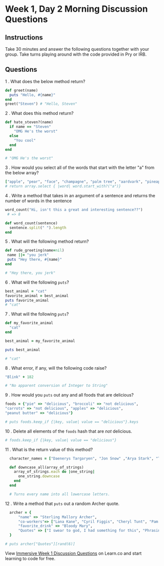 # Week 1, Day 2 Morning Discussion Questions

## Instructions

Take 30 minutes and answer the following questions together with your group. Take turns playing around with the code provided in Pry or IRB.

## Questions

1 . What does the below method return?

```ruby
def greet(name)
  puts "Hello, #{name}"
end
greet("Steven") # "Hello, Steven"

```

2 . What does this method return?

```ruby
def hate_steven?(name)
  if name == "Steven"
    "OMG He's the worst"
  else
    "You cool"
  end
end

# "OMG He's the worst"

```

3 . How would you select all of the words that start with the letter "a" from the below array?

```ruby
["apple", "pear", "face", "champagne", "palm tree", "aardvark", "pineapple"]
# return array.select { |word| word.start_with?("a")}
```


4 . Write a method that takes in an argument of a sentence and returns the
number of words in the sentence

```ruby
word_count("Hi, isn't this a great and interesting sentence??")
 # => 8

def word_count(sentence)
  sentence.split(" ").length
end

```

5 . What will the following method return?

```ruby
def rude_greeting(name=nil)
 name ||= "you jerk"
 puts "Hey there, #{name}"
end

# "Hey there, you jerk"

```

6 . What will the following `puts`?

```ruby
best_animal = "cat"
favorite_animal = best_animal
puts favorite_animal
# "cat"
```

7 . What will the following `puts`?

```ruby
def my_favorite_animal
  "cat"
end

best_animal = my_favorite_animal

puts best_animal

# "cat"
```

8 . What error, if any, will the following code raise?

```ruby
"Blink" + 182

# "No apparent conversion of Integer to String"
```

9 . How would you `puts` out any and all foods that are delicious?

```ruby
foods = {"pie" => "delicious", "broccoli" => "not delicious",
"carrots" => "not delicious", "apples" => "delicious",
"peanut butter" => "delicious"}

# puts foods.keep_if {|key, value| value == "delicious"}.keys

```

10 . Delete all elements of the `foods` hash that are *not* delicious.

```ruby
# foods.keep_if {|key, value| value == "delicious"}
```


11 . What is the return value of this method?
```ruby
  character_names = ["Daenerys Targaryen", "Jon Snow" ,"Arya Stark", "Tyrion Lannister", "Sansa Stark", "Cersei Lannister", "Margaery Tyrell"]

  def downcase_all(array_of_strings)
    array_of_strings.each do |one_string|
      one_string.downcase
    end
  end

  # Turns every name into all lowercase letters.
```

12 . Write a method that `puts` out a random Archer quote.
```ruby
  archer = {
      "name" => "Sterling Mallory Archer",
      "co-workers"=> ["Lana Kane", "Cyril Figgis", "Cheryl Tunt", "Pam Poovey", "Dr Krieger"],
      "favorite_drink" => "Bloody Mary",
      "Quotes" => ["I swear to god, I had something for this", "Phrasing", "Boop", "Danger Zone", "Read a book", "Do you not?", "Can't or won't?"]
  }

# puts archer["Quotes"][rand(6)]

```

<p class='util--hide'>View <a href='https://learn.co/lessons/immersive-week-1-discussion-questions'>Immersive Week 1 Discussion Questions</a> on Learn.co and start learning to code for free.</p>
